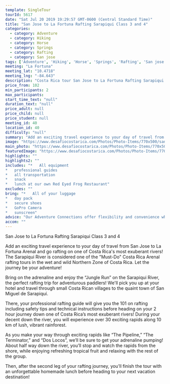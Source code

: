 ```yaml
---
template: SingleTour
tourId: 5617
date: "Sat Jul 20 2019 19:29:57 GMT-0600 (Central Standard Time)"
title: "San Jose to La Fortuna Rafting Sarapiqui Class 3 and 4"
categories: 
  - category: Adventure
  - category: Hiking
  - category: Horse
  - category: Springs
  - category: Rafting
  - category: San jose
tags: ['Adventure', 'Hiking', 'Horse', 'Springs', 'Rafting', 'San jose']
meeting: "La Fortuna"
meeting_lat: "10.4718"
meeting_lng: "-84.643"
description: "Costa Rica tour San Jose to La Fortuna Rafting Sarapiqui Class 3 and 4, id 5617"
price_from: 102
min_participants: 2
max_participants: 
start_time_text: "null"
duration_text: "null"
price_adult: null
price_child: null
price_student: null
meeting_id: 40
location_id: 40
difficulty: "null"
summary: "Add an exciting travel experience to your day of travel from San Jose to La Fortuna Arenal and go rafting on one of Costa Rica's most exuberant rivers! Rafting on the Sarapiqui River is considered one of the Must-Do Costa Rica tours in the wet and wild Northern Zone of Costa Rica according to Costa Rica Traveler magazine. Let the journey be your adventure!"
image: "https://www.desafiocostarica.com/Photos/Photo-Items/770x500/san-jose-to-from-la-fortuna---rafting-on-the-sarapiqui-river---class-3-4-3.jpg"
main_photo: "https://www.desafiocostarica.com/Photos/Photo-Items/770x500/san-jose-to-from-la-fortuna---rafting-on-the-sarapiqui-river---class-3-4-3.jpg"
featuredImage: "https://www.desafiocostarica.com/Photos/Photo-Items/770x500/san-jose-to-from-la-fortuna---rafting-on-the-sarapiqui-river---class-3-4-3.jpg"
highlights: ""
highlights2: ""
includes: "*   All equipment
*   professional guides
*   all transportation
*   snack
*   lunch at our own Red Eyed Frog Restaurant"
excludes: ""
bring: "*   All of your luggage
*   day pack
*   secure shoes
*   GoPro Camera
*   sunscreen"
advice: "Our Adventure Connections offer flexibility and convenience when traveling between the San José Metropolitan Area and the Arenal Volcano. We include pick-ups from nearly all San José major hotels and AirBnBs and there is no additional charge for pick-ups and drop-offs in Alajuela. You will love this Arenal Rafting tour! You can also choose to do the slightly-less-adventurous class 2-3 section for a Costa Rica rafting trip filled with whitewater and wildlife!"
accom: ""
---
```

San Jose to La Fortuna Rafting Sarapiqui Class 3 and 4

Add an exciting travel experience to your day of travel from San Jose to La Fortuna Arenal and go rafting on one of Costa Rica's most exuberant rivers! The Sarapiqui River is considered one of the "Must-Do" Costa Rica Arenal rafting tours in the wet and wild Northern Zone of Costa Rica. Let the journey be your adventure!

Bring on the adrenaline and enjoy the “Jungle Run” on the Sarapiqui River, the perfect rafting trip for adventurous paddlers! We'll pick you up at your hotel and travel through small Costa Rican villages to the quaint town of San Miguel de Sarapiquí.

There, your professional rafting guide will give you the 101 on rafting including safety tips and technical instructions before heading on your 2 hour journey down one of Costa Rica’s most exuberant rivers! During your decent down the river, you will experience over 30 exciting rapids along 10 km of lush, vibrant rainforest.

As you make your way through exciting rapids like “The Pipeline,” “The Terminator,” and “Dos Locos”, we’ll be sure to get your adrenaline pumping! About half way down the river, you’ll stop and watch the rapids from the shore, while enjoying refreshing tropical fruit and relaxing with the rest of the group.

Then, after the second leg of your rafting journey, you’ll finish the tour with an unforgettable homemade lunch before heading to your next vacation destination!